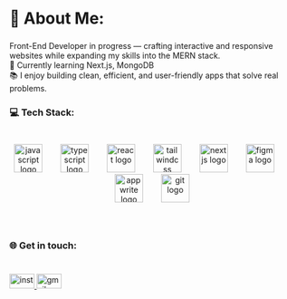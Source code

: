 <h1 align="left">💫 About Me:</h1>

###

<p align="left">Front-End Developer in progress — crafting interactive and responsive websites while expanding my skills into the MERN stack. <br>🚀 Currently learning Next.js, MongoDB <br>📚 I enjoy building clean, efficient, and user-friendly apps that solve real problems.</p>

###

<h3 align="left">💻 Tech Stack:</h3>

###

<br clear="both">

<div align="center">
  <img src="https://skillicons.dev/icons?i=js" height="50" alt="javascript logo"  />
  <img width="24" />
  <img src="https://skillicons.dev/icons?i=ts" height="50" alt="typescript logo"  />
  <img width="24" />
  <img src="https://skillicons.dev/icons?i=react" height="50" alt="react logo"  />
  <img width="24" />
  <img src="https://skillicons.dev/icons?i=tailwind" height="50" alt="tailwindcss logo"  />
  <img width="24" />
  <img src="https://cdn.jsdelivr.net/gh/devicons/devicon/icons/nextjs/nextjs-original.svg" height="50" alt="nextjs logo"  />
  <img width="24" />
  <img src="https://cdn.jsdelivr.net/gh/devicons/devicon/icons/figma/figma-original.svg" height="50" alt="figma logo"  />
  <img width="24" />
  <img src="https://cdn.jsdelivr.net/gh/devicons/devicon/icons/appwrite/appwrite-original.svg" height="50" alt="appwrite logo"  />
  <img width="24" />
  <img src="https://cdn.jsdelivr.net/gh/devicons/devicon/icons/git/git-original.svg" height="50" alt="git logo"  />
</div>

###

<br clear="both">

<h3 align="left">🌐 Get in touch:</h3>

###

<br clear="both">

<div align="left">
  <a href="https://instagram.com/parsa_.parvi" target="_blank">
    <img src="https://raw.githubusercontent.com/maurodesouza/profile-readme-generator/master/src/assets/icons/social/instagram/default.svg" width="44" height="26" alt="instagram logo"  />
  </a>
  <a href="parsaparvizi018@gmail.com" target="_blank">
    <img src="https://raw.githubusercontent.com/maurodesouza/profile-readme-generator/master/src/assets/icons/social/gmail/default.svg" width="44" height="26" alt="gmail logo"  />
  </a>
</div>

###
